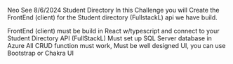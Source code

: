 Neo See
8/6/2024
Student Directory 
In this Challenge you will Create the FrontEnd (client) for the Student directory (FullstackL) api we have build.

FrontEnd (client) must be build in React w/typescript and connect to your Student Directory API (FullStackL)
Must set up  SQL Server database in Azure
All CRUD function must work,
Must be well designed UI, you can use Bootstrap or Chakra UI
